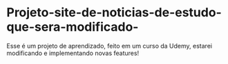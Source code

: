 # Projeto-site-de-noticias-de-estudo-que-sera-modificado-
Esse é um projeto de aprendizado, feito em um curso da Udemy, estarei modificando e implementando novas features!
